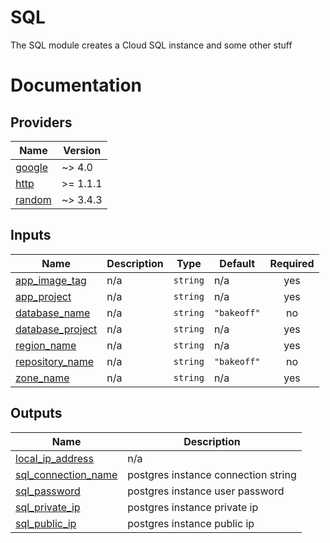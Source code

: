 # SQL

The SQL module creates a Cloud SQL instance and some other stuff

# Documentation

<!-- BEGIN_TF_DOCS -->
## Providers

| Name | Version |
|------|---------|
| <a name="provider_google"></a> [google](#provider_google) | ~> 4.0 |
| <a name="provider_http"></a> [http](#provider_http) | >= 1.1.1 |
| <a name="provider_random"></a> [random](#provider_random) | ~> 3.4.3 |

## Inputs

| Name | Description | Type | Default | Required |
|------|-------------|------|---------|:--------:|
| <a name="input_app_image_tag"></a> [app_image_tag](#input_app_image_tag) | n/a | `string` | n/a | yes |
| <a name="input_app_project"></a> [app_project](#input_app_project) | n/a | `string` | n/a | yes |
| <a name="input_database_name"></a> [database_name](#input_database_name) | n/a | `string` | `"bakeoff"` | no |
| <a name="input_database_project"></a> [database_project](#input_database_project) | n/a | `string` | n/a | yes |
| <a name="input_region_name"></a> [region_name](#input_region_name) | n/a | `string` | n/a | yes |
| <a name="input_repository_name"></a> [repository_name](#input_repository_name) | n/a | `string` | `"bakeoff"` | no |
| <a name="input_zone_name"></a> [zone_name](#input_zone_name) | n/a | `string` | n/a | yes |

## Outputs

| Name | Description |
|------|-------------|
| <a name="output_local_ip_address"></a> [local_ip_address](#output_local_ip_address) | n/a |
| <a name="output_sql_connection_name"></a> [sql_connection_name](#output_sql_connection_name) | postgres instance connection string |
| <a name="output_sql_password"></a> [sql_password](#output_sql_password) | postgres instance user password |
| <a name="output_sql_private_ip"></a> [sql_private_ip](#output_sql_private_ip) | postgres instance private ip |
| <a name="output_sql_public_ip"></a> [sql_public_ip](#output_sql_public_ip) | postgres instance public ip |
<!-- END_TF_DOCS -->